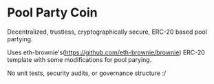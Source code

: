 # Pool Party Coin
Decentralized, trustless, cryptographically secure, ERC-20 based pool partying. 

Uses eth-brownie's(https://github.com/eth-brownie/brownie) ERC-20 template with some modifications for pool parying.

No unit tests, security audits, or governance structure :/